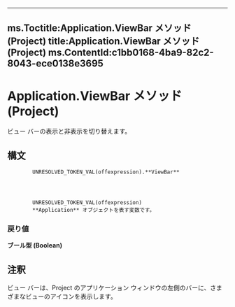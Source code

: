 

---
ms.Toctitle:Application.ViewBar メソッド (Project)
title:Application.ViewBar メソッド (Project)
ms.ContentId:c1bb0168-4ba9-82c2-8043-ece0138e3695
---
# Application.ViewBar メソッド (Project)




ビュー バーの表示と非表示を切り替えます。

## 構文

            UNRESOLVED_TOKEN_VAL(offexpression).**ViewBar**




            UNRESOLVED_TOKEN_VAL(offexpression)
            **Application** オブジェクトを表す変数です。

### 戻り値
**ブール型 (Boolean)**





## 注釈
ビュー バーは、Project のアプリケーション ウィンドウの左側のバーに、さまざまなビューのアイコンを表示します。




